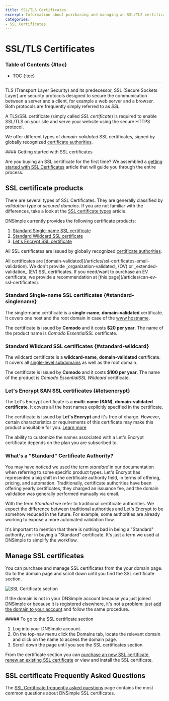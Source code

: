 ```yaml
---
title: SSL/TLS Certificates
excerpt: Information about purchasing and managing an SSL/TLS certificate with DNSimple.
categories:
- SSL Certificates
---
```


# SSL/TLS Certificates

### Table of Contents {#toc}

* TOC
{:toc}

---

TLS (Transport Layer Security) and its predecessor, SSL (Secure Sockets Layer) are security protocols designed to secure the communication between a server and a client, for example a web server and a browser. Both protocols are frequently simply referred to as _SSL_.

A TLS/SSL certificate (simply called _SSL certificate_) is required to enable SSL/TLS on your site and serve your website using the secure HTTPS protocol.

We offer different types of _domain-validated_ SSL certificates, signed by globally recognized [certificate authorities](/articles/ssl-certificate-authorities).

<callout>
#### Getting started with SSL certificates

Are you buying an SSL certificate for the first time? We assembled a [getting started with SSL Certificates](/articles/getting-started-ssl-certificates) article that will guide you through the entire process.
</callout>


## SSL certificate products

There are several types of SSL Certificates. They are generally classified by _validation type_ or _secured domains_. If you are not familiar with the differences, take a look at the [SSL certificate types](/articles/ssl-certificates-types) article.

DNSimple currently provides the following certificate products:

1. [Standard Single-name SSL certificate](#standard-singlename)
1. [Standard Wildcard SSL certificate](#standard-wildcard)
1. [Let's Encrypt SSL certificate](#letsencrypt)

All SSL certificates are issued by globally recognized [certificate authorities](/articles/what-ssl-certificate-authorities).

<note>
All certificates are [domain-validated](/articles/ssl-certificates-email-validation). We don't provide _organization-validated_ (OV) or _extended-validation_ (EV) SSL certificates. If you need/want to purchase an EV certificate, we provide a recommendation at [this page](/articles/can-ev-ssl-certificates).
</note>

### Standard Single-name SSL certificates {#standard-singlename}

The single-name certificate is a **single-name**, **domain-validated** certificate. It covers one host and the root domain in case of the [www hostname](/articles/ssl-certificate-names).

The certificate is issued by **Comodo** and it costs **$20 per year**. The name of the product name is _Comodo EssentialSSL_ certificate.

### Standard Wildcard SSL certificates {#standard-wildcard}

The wildcard certificate is a **wildcard-name**, **domain-validated** certificate. It covers all [single-level subdomains](/articles/ssl-certificate-names) as well as the root domain.

The certificate is issued by **Comodo** and it costs **$100 per year**. The name of the product is _Comodo EssentialSSL Wildcard_ certificate.

### Let's Encrypt SAN SSL certificates {#letsencrypt}

The Let's Encrypt certificate is a **multi-name (SAN)**, **domain-validated certificate**. It covers all the host names explicitly specified in the certificate.

The certificate is issued by **Let's Encrypt** and it's free of charge. However, certain characteristics or requirements of this certificate may make this product unsuitable for you. [Learn more](/articles/letsencrypt#products)

<note>
The ability to customize the names associated with a Let's Encrypt certificate depends on the plan you are subscribed to.
</note>

### What's a "Standard" Certificate Authority?

You may have noticed we used the term _standard_ in our documentation when referring to some specific product types. Let's Encrypt has represented a big shift in the certificate authority field, in terms of offering, pricing, and automation. Traditionally, certificate authorities have been offering yearly certificates, they charged an issuance fee, and the domain validation was generally performed manually via email.

With the term _Standard_ we refer to traditional certificate authorities. We expect the difference between traditional authorities and Let's Encrypt to be somehow reduced in the future. For example, some authorities are already working to expose a more automated validation flow.

It's important to mention that there is nothing bad in being a "Standard" authority, nor in buying a "Standard" certificate. It's just a term we used at DNSimple to simplify the workflow.


## Manage SSL certificates

You can purchase and manage SSL certificates from the your domain page. Go to the domain page and scroll down until you find the SSL certificate section.

![SSL Certificate section](/files/domain-ssl-certificates-section.png)

If the domain is not in your DNSimple account because you just joined DNSimple or because it is registered elsewhere, it's not a problem: just [add the domain to your account](/articles/adding-domain) and follow the same procedure.

<div class="section-steps" markdown="1">
##### To go to the SSL certificate section

1.  Log into your DNSimple account.
1.  On the top-nav menu click the <label>Domains</label> tab, locate the relevant domain and click on the name to access the domain page.
1.  Scroll down the page until you see the <label>SSL certificates</label> section.
</div>

From the certificate section you can [purchase an new SSL certificate](/articles/purchasing-ssl-certificates), [renew an existing SSL certificate](/articles/renewing-ssl-certificate) or view and install the SSL certificate.


## SSL certificate Frequently Asked Questions

The [SSL Certificate frequently asked questions](/articles/faq-ssl-certificates) page contains the most common questions about DNSimple SSL certificates.
